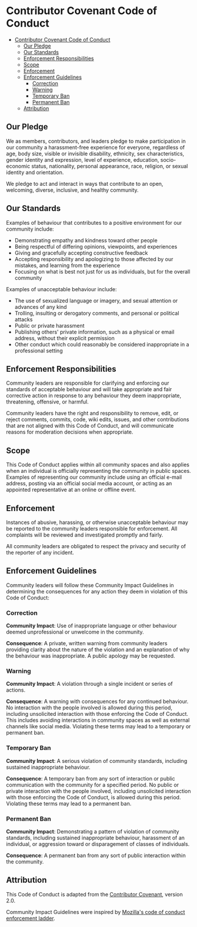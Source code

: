 # Contributor Covenant Code of Conduct

- [Contributor Covenant Code of Conduct](#contributor-covenant-code-of-conduct)
  - [Our Pledge](#our-pledge)
  - [Our Standards](#our-standards)
  - [Enforcement Responsibilities](#enforcement-responsibilities)
  - [Scope](#scope)
  - [Enforcement](#enforcement)
  - [Enforcement Guidelines](#enforcement-guidelines)
    - [Correction](#correction)
    - [Warning](#warning)
    - [Temporary Ban](#temporary-ban)
    - [Permanent Ban](#permanent-ban)
  - [Attribution](#attribution)

## Our Pledge

We as members, contributors, and leaders pledge to make participation in our community a
harassment-free experience for everyone, regardless of age, body size, visible or invisible
disability, ethnicity, sex characteristics, gender identity and expression, level of experience,
education, socio-economic status, nationality, personal appearance, race, religion, or sexual
identity and orientation.

We pledge to act and interact in ways that contribute to an open, welcoming, diverse, inclusive, and
healthy community.

## Our Standards

Examples of behaviour that contributes to a positive environment for our community include:

- Demonstrating empathy and kindness toward other people
- Being respectful of differing opinions, viewpoints, and experiences
- Giving and gracefully accepting constructive feedback
- Accepting responsibility and apologizing to those affected by our mistakes, and learning from the experience
- Focusing on what is best not just for us as individuals, but for the overall community

Examples of unacceptable behaviour include:

- The use of sexualized language or imagery, and sexual attention or advances of any kind
- Trolling, insulting or derogatory comments, and personal or political attacks
- Public or private harassment
- Publishing others' private information, such as a physical or email address, without their explicit permission
- Other conduct which could reasonably be considered inappropriate in a professional setting

## Enforcement Responsibilities

Community leaders are responsible for clarifying and enforcing our standards of acceptable behaviour and will take appropriate and fair corrective action in response to any behaviour they deem inappropriate, threatening, offensive, or harmful.

Community leaders have the right and responsibility to remove, edit, or reject comments, commits,
code, wiki edits, issues, and other contributions that are not aligned with this Code of Conduct, and
will communicate reasons for moderation decisions when appropriate.

## Scope

This Code of Conduct applies within all community spaces and also applies when an individual is
officially representing the community in public spaces. Examples of representing our community
include using an official e-mail address, posting via an official social media account, or acting as
an appointed representative at an online or offline event.

## Enforcement

Instances of abusive, harassing, or otherwise unacceptable behaviour may be reported to the community
leaders responsible for enforcement. All complaints will be reviewed and investigated promptly
and fairly.

All community leaders are obligated to respect the privacy and security of the reporter of any
incident.

## Enforcement Guidelines

Community leaders will follow these Community Impact Guidelines in determining the consequences for
any action they deem in violation of this Code of Conduct:

### Correction

**Community Impact**: Use of inappropriate language or other behaviour deemed unprofessional or
unwelcome in the community.

**Consequence**: A private, written warning from community leaders providing clarity about the nature of the violation and an explanation of why the behaviour was inappropriate. A public apology may be requested.

### Warning

**Community Impact**: A violation through a single incident or series of actions.

**Consequence**: A warning with consequences for any continued behaviour. No interaction with the people involved is allowed during this period, including unsolicited interaction with those enforcing the Code of Conduct. This includes avoiding interactions in community spaces as well as external channels like social media. Violating these terms may lead to a temporary or permanent ban.

### Temporary Ban

**Community Impact**: A serious violation of community standards, including sustained inappropriate
behaviour.

**Consequence**: A temporary ban from any sort of interaction or public communication with the
community for a specified period. No public or private interaction with the people involved,
including unsolicited interaction with those enforcing the Code of Conduct, is allowed during this
period. Violating these terms may lead to a permanent ban.

### Permanent Ban

**Community Impact**: Demonstrating a pattern of violation of community standards, including
sustained inappropriate behaviour, harassment of an individual, or aggression toward or disparagement
of classes of individuals.

**Consequence**: A permanent ban from any sort of public interaction within the community.

## Attribution

This Code of Conduct is adapted from the [Contributor Covenant](https://www.contributor-covenant.org), version 2.0.

Community Impact Guidelines were inspired by [Mozilla's code of conduct enforcement ladder](https://github.com/mozilla/diversity).
